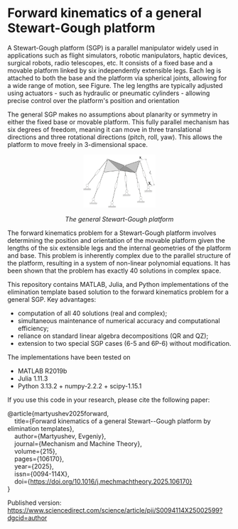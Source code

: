 # Forward kinematics of a general Stewart-Gough platform

A Stewart-Gough platform (SGP) is a parallel manipulator widely used in applications such as flight simulators, robotic manipulators, haptic devices, surgical robots, radio telescopes, etc. It consists of a fixed base and a movable platform linked by six independently extensible legs. Each leg is attached to both the base and the platform via spherical joints, allowing for a wide range of motion, see Figure. The leg lengths are typically adjusted using actuators - such as hydraulic or pneumatic cylinders - allowing precise control over the platform's position and orientation

The general SGP makes no assumptions about planarity or symmetry in either the fixed base or movable platform. This fully parallel mechanism has six degrees of freedom, meaning it can move in three translational directions and three rotational directions (pitch, roll, yaw). This allows the platform to move freely in 3-dimensional space.

<p align="center">
  <img src="SGP.png" width="32%"/>
</p>
<p align="center">
  <em>The general Stewart-Gough platform</em>
</p>

The forward kinematics problem for a Stewart-Gough platform involves determining the position and orientation of the movable platform given the lengths of the six extensible legs and the internal geometries of the platform and base. This problem is inherently complex due to the parallel structure of the platform, resulting in a system of non-linear polynomial equations. It has been shown that the problem has exactly 40 solutions in complex space.

This repository contains MATLAB, Julia, and Python implementations of the elimination template based solution to the forward kinematics problem for a general SGP. Key advantages:
* computation of all 40 solutions (real and complex);
* simultaneous maintenance of numerical accuracy and computational efficiency;
* reliance on standard linear algebra decompositions (QR and QZ);
* extension to two special SGP cases (6-5 and 6P-6) without modification.

The implementations have been tested on
* MATLAB R2019b
* Julia 1.11.3
* Python 3.13.2 + numpy-2.2.2 + scipy-1.15.1

If you use this code in your research, please cite the following paper:

@article{martyushev2025forward,<br/>
&nbsp;&nbsp;&nbsp; title={Forward kinematics of a general Stewart--Gough platform by elimination templates},<br/>
&nbsp;&nbsp;&nbsp; author={Martyushev, Evgeniy},<br/>
&nbsp;&nbsp;&nbsp; journal={Mechanism and Machine Theory},<br/>
&nbsp;&nbsp;&nbsp; volume={215},<br/>
&nbsp;&nbsp;&nbsp; pages={106170},<br/>
&nbsp;&nbsp;&nbsp; year={2025},<br/>
&nbsp;&nbsp;&nbsp; issn={0094-114X},<br/>
&nbsp;&nbsp;&nbsp; doi={https://doi.org/10.1016/j.mechmachtheory.2025.106170}<br/>
}

Published version: https://www.sciencedirect.com/science/article/pii/S0094114X25002599?dgcid=author
